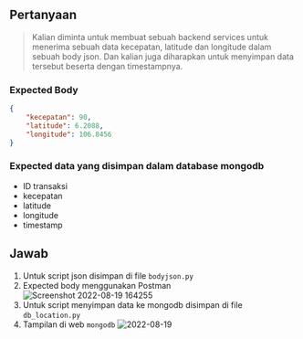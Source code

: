 ## Pertanyaan

> Kalian diminta untuk membuat sebuah backend services untuk menerima sebuah data kecepatan, latitude dan longitude dalam sebuah body json. Dan kalian juga diharapkan untuk menyimpan data tersebut beserta dengan timestampnya.

### Expected Body
```json
{
    "kecepatan": 90,
    "latitude": 6.2088,
    "longitude": 106.8456
}
```

### Expected data yang disimpan dalam database mongodb
* ID transaksi
* kecepatan
* latitude
* longitude
* timestamp

## Jawab
1. Untuk script json disimpan di file ```bodyjson.py```
2. Expected body menggunakan Postman
![Screenshot 2022-08-19 164255](https://user-images.githubusercontent.com/107124396/185592075-229dbf83-aafe-4fc7-85d6-3c7d760d3b18.png)
3. Untuk script menyimpan data ke mongodb disimpan di file ```db_location.py```
4. Tampilan di web ```mongodb```
![2022-08-19](https://user-images.githubusercontent.com/107124396/185592426-3bcccc46-d73a-4f82-bd71-e351123d64af.png)

